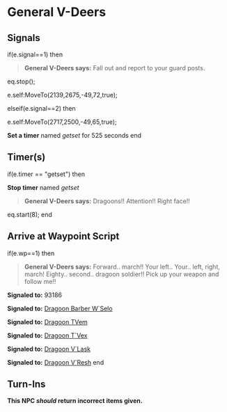 # General V-Deers
## Signals

if(e.signal==1) then


>**General V-Deers says:** Fall out and report to your guard posts.


eq.stop();


e.self:MoveTo(2139,2675,-49,72,true);

elseif(e.signal==2) then


e.self:MoveTo(2717,2500,-49,65,true);


**Set a timer** named *getset* for 525 seconds
end

## Timer(s)

if(e.timer == "getset") then


**Stop timer** named *getset*


>**General V-Deers says:** Dragoons!!  Attention!!  Right face!!


eq.start(8);
end

## Arrive at Waypoint Script

if(e.wp==1) then


>**General V-Deers says:** Forward.. march!!  Your left.. Your.. left, right, march!  Eighty.. second.. dragoon soldier!!  Pick up your weapon and follow me!!


**Signaled to:** 93186


**Signaled to:**  [Dragoon Barber W\`Selo](/npc/93124)


**Signaled to:**  [Dragoon TVem](/npc/93024)


**Signaled to:**  [Dragoon T\`Vex](/npc/93084)


**Signaled to:**  [Dragoon V\`Lask](/npc/93125)


**Signaled to:**  [Dragoon V\`Resh](/npc/93086)
end

## Turn-Ins



**This NPC *should* return incorrect items given.**





